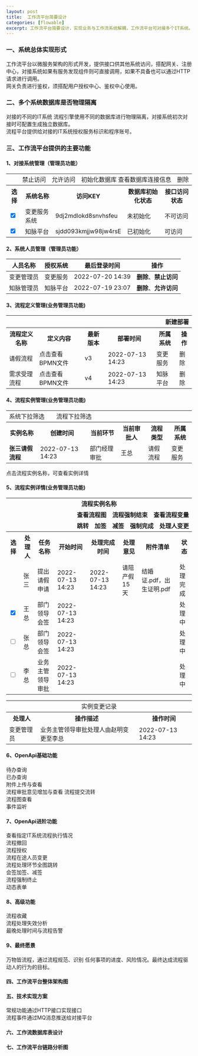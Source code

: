 ```yaml
---
layout: post
title:  工作流平台简要设计
categories: [flowable]
excerpt: 工作流平台简要设计，实现业务与工作流系统解耦，工作流平台可对接多个IT系统。
---
```

### 一、系统总体实现形式
工作流平台以微服务架构的形式开发，提供接口供其他系统访问，搭配网关、注册中心，对接系统如果有服务发现组件则可直接调用，如果不具备也可以通过HTTP请求进行调用。  
网关负责进行鉴权，须搭配用户授权中心、鉴权中心使用。

### 二、多个系统数据库是否物理隔离
对接的不同的IT系统 流程引擎使用不同的数据库进行物理隔离，对接系统初次对接时可配置生成独立数据库。  
流程平台提供给对接的IT系统授权服务标识和程序账号。

### 三、工作流平台提供的主要功能
#### 1、**对接系统管理**（管理员功能）  
<table>
<tr>
 <td colspan="6" style="text-align:right;">禁止访问　允许访问　初始化数据库 查看数据库连接信息　删除</td>
</tr>
<tr><th>选择</th>
<th>系统名称</th>
 <th>访问KEY</th>
 <th>数据库初始化状态</th>
 <th>接口访问状态</th>
</tr>
<tr><td><input type="checkbox" checked="checked" /></td>
<td>变更服务系统</td><td>9dj2mdlokd8snvhsfeu</td><td>未初始化</td><td>不可访问</td>
</tr>
<tr><td><input type="checkbox" checked="checked" /></td>
<td>知脉平台</td><td>sjdd093kmjjw98jw4rsE</td><td>已初始化</td><td>可访问</td>
</tr>
</table>


#### 2、**系统人员管理**（管理员功能）  

| 人员名称 | 授权系统 | 最后登录时间 | 操作 |
| ---- | ---- | ---- | ---- |
| 变更管理员 | 变更服务 | 2022-07-20 14:39 | **删除**、**禁止访问** |
| 知脉管理员 | 知脉平台 | 2022-07-19 23:07 | **删除**、**允许访问** |


#### 3、**流程定义管理**(业务管理员功能)  
<table>
<tr>
 <th colspan="6" style="text-align:right;">新建部署</th>
</tr>
<tr>
<th>流程定义名称</th>
 <th>定义内容</th><th>最新版本</th>
 <th>部署时间</th>
 <th>所属系统</th><th>操作</th>
</tr>
<tr>
  <td>请假流程</td>
  <td>点击查看BPMN文件</td><td title="点击查看历史版本">v3</td>
  <td>2022-07-13 14:23</td><td>变更服务</td>
  <td>删除</td>
</tr>
<tr>
<td>需求受理流程</td>
<td>点击查看BPMN文件</td><td title="点击查看历史版本">v4</td>
<td>2022-07-13 14:23</td><td>知脉平台</td>
<td>删除</td>
</tr>
</table>



#### 4、**流程实例管理**(业务管理员功能)  
<table>
<tr>
 <td colspan="6" style="text-align:left;">系统下拉筛选　　流程下拉筛选　　　　　　　　　</td>
</tr>
<tr><th title="点击查看详情">实例名称</th><th>创建时间</th><th>当前环节</th><th>当前审批人</th><th>流程类型</th><th>所属系统</th>
</tr>
<tr>
   <td><b>张三请假流程</b></td><td>2022-07-13 14:23</td><td>部门经理审批
   </td><td>王总</td><td>请假流程</td><td>变更服务</td>
</tr>
</table>
点击流程实例名称，可查看实例详情  


#### 5、**流程实例详情**(业务管理员功能)  
<table>
<tr>
<td colspan="9" style="text-align:center;"><b>流程实例名称</b></td>
</tr>
<tr>
<td colspan="9" style="text-align:right;"><b>查看流程图　流程强制结束　查看流程变量</b></td>
</tr>
<tr>
<td colspan="9" style="text-align:right;"><b>跳转　加签　减签　强制完成　处理人变更</b></td>
</tr>
<tr><th>选择</th>
<th>处理人</th><th>任务名称</th><th>开始时间</th><th>处理完成时间</th><th>处理意见</th><th>附件清单</th><th>状态</th>
</tr>
<tr><td></td>
<td>张三</td><td>提出请假申请</td><td>2022-07-13 14:23</td><td>2022-07-13 14:23</td><td>请陪产假15天</td><td>结婚证.pdf，出生证明.pdf</td><td>处理完成</td>
</tr>
<tr><td><input type="checkbox" checked="checked" /></td>
<td>王总</td><td>部门领导会签</td><td>2022-07-13 14:23</td><td></td><td></td><td></td><td>处理中</td>
</tr>
<tr><td><input type="checkbox" /></td>
<td>张总</td><td>部门领导会签</td><td>2022-07-13 14:23</td><td></td><td></td><td></td><td>处理中</td>
</tr>
<tr><td><input type="checkbox" /></td>
<td>李总</td><td>业务主管领导审批</td><td>2022-07-13 14:23</td><td></td><td></td><td></td><td>处理中</td>
</tr>
</table>

<table>
<tr>
<td colspan="9" style="text-align:center;">实例变更记录</td>
</tr>
<tr>
<th>处理人</th><th>操作描述</th><th>操作时间</th>
</tr>
<tr>
<td>变更管理员</td><td>业务主管领导审批处理人由赵明变更至李总</td><td>2022-07-13 14:23</td>
</tr>
</table>



#### 6、**OpenApi基础功能**  
待办查询  
已办查询  
附件上传与查看  
流程审批意见增加与查看
流程提交流转  
流程图查看   
事件监听  
#### 7、**OpenApi进阶功能**  
查看指定IT系统流程执行情况  
流程撤回  
流程授权  
流程在途人员变更  
流程处理环节全图跳转  
会签加签、减签  
流程强制终止  
动态表单  
#### 8、**高级功能**  
流程收藏  
流程处理失效分析  
最晚处理时间与流程告警   
#### 9、**最终愿景**  
万物皆流程，通过流程规范、识别 任何事项的进度、风险情况。最终达成流程驱动人的行为的目标。




#### 四、工作流平台整体架构图

#### 五、技术实现方案
常规功能通过HTTP接口实现接口  
流程事件通过MQ消息推送给对接平台

#### 六、工作流数据库表设计

#### 七、工作流平台链路分析图
